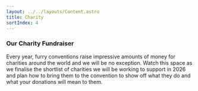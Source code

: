 ```yaml
---
layout: ../../layouts/Content.astro
title: Charity
sortIndex: 4
---
```


### Our Charity Fundraiser

Every year, furry conventions raise impressive amounts of money for charities around the world and we will be no exception. Watch this space as we finalise the shortlist of charities we will be working to support in 2026 and plan how to bring them to the convention to show off what they do and what your donations will mean to them.
